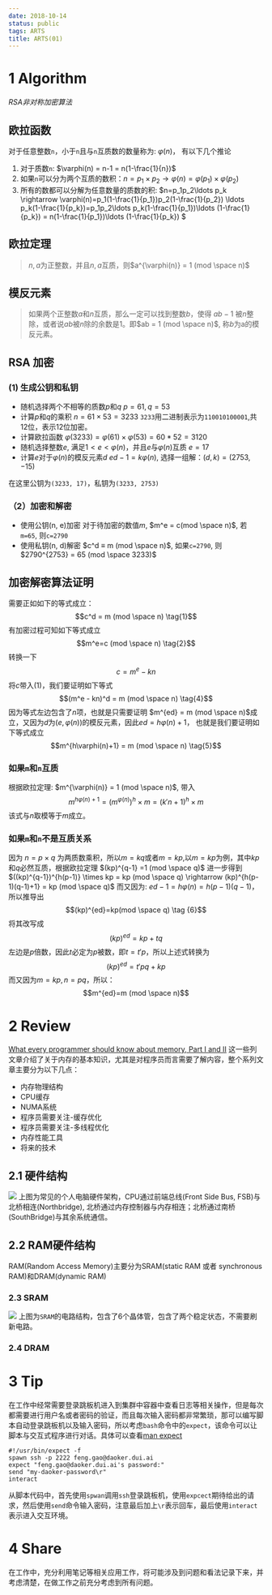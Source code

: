 ```yaml
---
date: 2018-10-14
status: public
tags: ARTS
title: ARTS(01)
---
```

# 1 Algorithm
*RSA非对称加密算法*
## 欧拉函数
对于任意整数`n`，小于`n`且与`n`互质数的数量称为: $\varphi(n)$， 有以下几个推论
1. 对于质数`n`:  $\varphi(n) = n-1 = n(1-\frac{1}{n})$
2. 如果`n`可以分为两个互质的数积：$n=p_1\times p_2 \rightarrow \varphi(n)=\varphi(p_1)\times \varphi(p_2)$
3. 所有的数都可以分解为任意数量的质数的积: $n=p_1p_2\ldots p_k \rightarrow \varphi(n)=p_1(1-\frac{1}{p_1})p_2(1-\frac{1}{p_2}) \ldots p_k(1-\frac{1}{p_k})=p_1p_2\ldots p_k(1-\frac{1}{p_1})\ldots (1-\frac{1}{p_k}) = n(1-\frac{1}{p_1})\ldots (1-\frac{1}{p_k}) $

## 欧拉定理
> $n, a$为正整数，并且$n, a$互质，则$a^{\varphi(n)} = 1 (mod \space n)$

## 模反元素
> 如果两个正整数$a$和$n$互质，那么一定可以找到整数$b$，使得 $ab-1$ 被$n$整除，或者说$ab$被$n$除的余数是1。即$ab = 1 (mod \space n)$, 称$b$为a的模反元素。

## RSA 加密
###  (1) 生成公钥和私钥
- 随机选择两个不相等的质数$p$和$q$
$p=61, q=53$
- 计算$p$和$q$的乘积
$n=61\times 53 = 3233$
`3233`用二进制表示为`110010100001`,共12位，表示12位加密。
- 计算欧拉函数
$\varphi(3233) = \varphi(61) \times \varphi(53) = 60 * 52 = 3120$
- 随机选择整数$e$, 满足$1 < e < \varphi(n)$，并且$e$与$\varphi(n)$互质
$e=17$
- 计算$e$对于$\varphi(n)$的模反元素$d$
$ed - 1 = k\varphi(n)$, 选择一组解：$(d, k) = (2753,-15)$

在这里公钥为`(3233, 17)`，私钥为`(3233, 2753)`

### （2）加密和解密
- 使用公钥(n, e)加密
对于待加密的数值$m$, $m^e = c(mod \space n)$, 若`m=65`, 则`c=2790`
- 使用私钥(n, d)解密
$c^d ≡ m (mod \space n)$, 如果`c=2790`, 则 $2790^{2753} = 65 (mod \space 3233)$

## 加密解密算法证明
需要正如如下的等式成立：
$$c^d = m (mod \space n) \tag{1}$$
有加密过程可知如下等式成立
$$m^e=c (mod \space n) \tag{2}$$
转换一下
$$c = m^e - k n \tag{3}$$
将$c$带入$(1)$，我们要证明如下等式
$$(m^e - kn)^d = m (mod \space n) \tag{4}$$
因为等式左边包含了$n$项，也就是只需要证明 $m^{ed} = m (mod \space n)$成立，又因为$d$为$(e, \varphi (n))$的模反元素，因此$ed=h\varphi(n) + 1$， 也就是我们要证明如下等式成立
$$m^{h\varphi(n)+1} = m (mod \space n) \tag{5}$$
### 如果`m`和`n`互质
根据欧拉定理: $m^{\varphi(n)} = 1 (mod \space n)$, 带入
$$m^{h\varphi(n)+1}=(m^{\varphi(n)})^h \times m = (k'n+1)^h \times m $$
该式与$n$取模等于$m$成立。
### 如果`m`和`n`不是互质关系
因为 $n=p\times q$ 为两质数乘积，所以$m=kq$或者$m=kp$,以$m=kp$为例，其中$kp$和$q$必然互质，根据欧拉定理 $(kp)^{q-1} =1 (mod \space q)$ 进一步得到$((kp)^{q-1})^{h(p-1)} \times kp = kp (mod \space q) \rightarrow (kp)^{h(p-1)(q-1)+1} = kp (mod \space q)$
而又因为: $ed -1 = h\varphi(n)=h(p-1)(q-1)$，所以推导出
$$(kp)^{ed}=kp(mod \space q) \tag {6}$$
将其改写成
$$(kp)^{ed}=kp + tq \tag{7}$$
左边是$p$倍数，因此$t$必定为$p$被数，即$t=t'p$，所以上述式转换为
$$(kp)^{ed} = t'pq + kp \tag{8}$$
而又因为$m=kp, n=pq$，所以：
$$m^{ed}=m (mod \space n)$$


# 2 Review
[What every programmer should know about memory, Part I and II](https://lwn.net/Articles/250967/)
这一些列文章介绍了关于内存的基本知识，尤其是对程序员而言需要了解内容，整个系列文章主要分为以下几点：
- 内存物理结构
- CPU缓存
- NUMA系统
- 程序员需要关注-缓存优化
- 程序员需要关注-多线程优化
- 内存性能工具
- 将来的技术
## 2.1 硬件结构
![](./_image/2018-10-21-12-17-29.jpg)
上图为常见的个人电脑硬件架构，CPU通过前端总线(Front Side Bus, FSB)与北桥相连(Northbridge), 北桥通过内存控制器与内存相连；北桥通过南桥(SouthBridge)与其余系统通信。
## 2.2 RAM硬件结构
RAM(Random Access Memory)主要分为SRAM(static RAM 或者 synchronous RAM)和DRAM(dynamic RAM)
### 2.3 SRAM
![](./_image/2018-10-21-12-32-47.jpg)
上图为`SRAM`的电路结构，包含了6个晶体管，包含了两个稳定状态，不需要刷新电路。
### 2.4 DRAM

# 3 Tip
在工作中经常需要登录跳板机进入到集群中容器中查看日志等相关操作，但是每次都需要进行用户名或者密码的验证，而且每次输入密码都非常繁琐，那可以编写脚本自动登录跳板机以及输入密码，所以考虑`bash`命令中的`expect`，该命令可以让脚本与交互式程序进行对话。具体可以查看[man expect](https://linux.die.net/man/1/expect)
```shell:n
#!/usr/bin/expect -f 
spawn ssh -p 2222 feng.gao@daoker.dui.ai
expect "feng.gao@daoker.dui.ai's password:"
send "my-daoker-password\r"
interact
```
从脚本代码中，首先使用`spwan`调用`ssh`登录跳板机，使用`expcect`期待给出的请求，然后使用`send`命令输入密码，注意最后加上`\r`表示回车，最后使用`interact`表示进入交互环境。
# 4 Share
在工作中，充分利用笔记等相关应用工作，将可能涉及到问题和看法记录下来，并考虑清楚，在做工作之前充分考虑到所有问题。